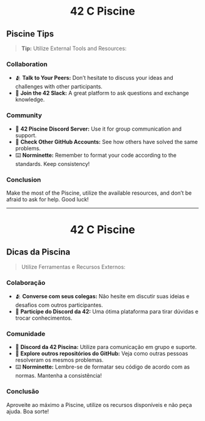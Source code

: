 <div align="center">

# 42 C Piscine
</div>

## Piscine Tips

> **Tip:** Utilize External Tools and Resources:

### Collaboration
- 🫂 **Talk to Your Peers:** Don’t hesitate to discuss your ideas and challenges with other participants.
- 📮 **Join the 42 Slack:** A great platform to ask questions and exchange knowledge.

### Community
- 💬 **42 Piscine Discord Server:** Use it for group communication and support.
- 🧠 **Check Other GitHub Accounts:** See how others have solved the same problems.
- ⌨️ **Norminette:** Remember to format your code according to the standards. Keep consistency!

### Conclusion
Make the most of the Piscine, utilize the available resources, and don’t be afraid to ask for help. Good luck!

---

<div align="center">

# 42 C Piscine

</div>

## Dicas da Piscina

> Utilize Ferramentas e Recursos Externos:

### Colaboração
- 🫂 **Converse com seus colegas:** Não hesite em discutir suas ideias e desafios com outros participantes.
- 📮 **Participe do Discord da 42:** Uma ótima plataforma para tirar dúvidas e trocar conhecimentos.

### Comunidade
- 💬 **Discord da 42 Piscina:** Utilize para comunicação em grupo e suporte.
- 🧠 **Explore outros repositórios do GitHub:** Veja como outras pessoas resolveram os mesmos problemas.
- ⌨️ **Norminette:** Lembre-se de formatar seu código de acordo com as normas. Mantenha a consistência!

### Conclusão
Aproveite ao máximo a Piscine, utilize os recursos disponíveis e não peça ajuda. Boa sorte!
